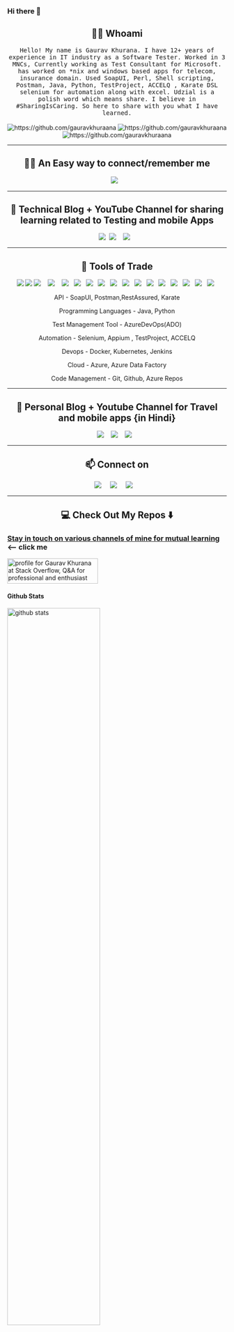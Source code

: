 ### Hi there 👋




<!--

<h1 align="center"> 👋 </h1>
<div align="center">
  <img src="https://github.com/gauravkhurana/gauravkhurana/blob/master/images/header.gif" alt="header"/>
</div>
<p align="center"> (Open for Learning)</p>  --->  

<h2 align="center"> 👨‍💻 Whoami</h2>
<p align="center">
  <samp>Hello! My name is Gaurav Khurana. I have 12+ years of experience in IT industry as a Software Tester. Worked in 3 MNCs, Currently working as Test Consultant for Microsoft. has worked on *nix and windows based apps for telecom, insurance domain. Used SoapUI, Perl, Shell scripting, Postman, Java, Python, TestProject, ACCELQ , Karate DSL selenium for automation along with excel. Udzial is a polish word which means share. I believe in #SharingIsCaring. So here to share with you what I have learned.
  </samp>
  <br> <br>
  <img src="https://img.shields.io/badge/Tester-FF9522?style=for-the-badge&logo=tester&logoColor=white" alt="https://github.com/gauravkhuraana" />
  <img src="https://img.shields.io/badge/Blogger-FF5722?style=for-the-badge&logo=blogger&logoColor=white" alt="https://github.com/gauravkhuraana" />
    <img src="https://img.shields.io/badge/Youtuber-FF9522?style=for-the-badge&logo=youtube&logoColor=white" alt="https://github.com/gauravkhuraana" />

  
</p>

<hr>
<h2 align="center"> 👨‍💻 An Easy way to connect/remember me</h2>
<p align="center" align='right'>
  <a align="center" target="_blank"href="https://linktr.ee/gauravkhurana"><img src="https://img.shields.io/badge/lets learn from each other -     linktr.ee/gauravkhurana   -brown" /></a>&nbsp;&nbsp;&nbsp;
<hr>

<h2 align="center">💬 Technical Blog + YouTube Channel for sharing learning related to Testing and mobile Apps</h2>
<p align="center" align='right'>
  <a target="_blank"href="https://udzial.com"><img src="https://img.shields.io/badge/www.udzial.com-My%20blog-red?style=for-the-badge" /></a>&nbsp;
    <a target="_blank"href="youtube.com/channel/UCo9zPQI-XBrwjjt9oPa6NGg?sub_confirmation=1"><img src="https://img.shields.io/youtube/channel/views/UCo9zPQI-XBrwjjt9oPa6NGg?style=social" /></a>&nbsp;&nbsp;&nbsp;
  <a target="_blank"href="youtube.com/channel/UCo9zPQI-XBrwjjt9oPa6NGg?sub_confirmation=1"><img src="https://img.shields.io/youtube/channel/subscribers/UCo9zPQI-XBrwjjt9oPa6NGg" /></a>&nbsp;&nbsp;&nbsp;
  <hr>
  <!-- <a target="_blank"href="https://udzial.com/API_Testing"><img src="https://img.shields.io/badge/API Testing-brown?style=for-the-badge" /></a>&nbsp;&nbsp;&nbsp; -->
  
</p>


<h2 align="center"> 🔭 Tools of Trade</h2>
<p align="center">
<img src="https://img.shields.io/badge/Selenium-43B02A?style=for-the-badge&logo=Selenium&logoColor=white"/>
<img src="https://img.shields.io/badge/Postman-FF6C37?style=for-the-badge&logo=Postman&logoColor=white"/>
  <img src="https://img.shields.io/badge/Java-ED8B00?style=for-the-badge&logo=java&logoColor=white" />&nbsp;&nbsp;&nbsp;
 <img src="https://img.shields.io/badge/Python-14354C?style=for-the-badge&logo=python&logoColor=white" />&nbsp;&nbsp;&nbsp;
  <img src="https://img.shields.io/badge/Perl-39457E?style=for-the-badge&logo=perl&logoColor=white" />&nbsp;&nbsp;
<img src="https://img.shields.io/badge/Git-F05032?style=for-the-badge&logo=git&logoColor=white"/>&nbsp;&nbsp;
<img src="https://img.shields.io/badge/Jenkins-D24939?style=for-the-badge&logo=Jenkins&logoColor=white"/>&nbsp;&nbsp;
 <img src="https://img.shields.io/badge/Microsoft_Azure-0089D6?style=for-the-badge&logo=microsoft-azure&logoColor=white" />&nbsp;&nbsp;
<img src="https://img.shields.io/badge/PowerBI-F2C811?style=for-the-badge&logo=Power%20BI&logoColor=white"/>&nbsp;&nbsp;
<img src="https://img.shields.io/badge/Docker-2CA5E0?style=for-the-badge&logo=docker&logoColor=white"/>&nbsp;&nbsp;
<img src="https://img.shields.io/badge/kubernetes-326ce5.svg?&style=for-the-badge&logo=kubernetes&logoColor=white"/>&nbsp;&nbsp;
<img src="https://img.shields.io/badge/Azure_DevOps-0078D7?style=for-the-badge&logo=azure-devops&logoColor=white"/>&nbsp;&nbsp;
<img src="https://img.shields.io/badge/Markdown-000000?style=for-the-badge&logo=markdown&logoColor=white"/>&nbsp;&nbsp;
<img src="https://img.shields.io/badge/Shell_Script-121011?style=for-the-badge&logo=gnu-bash&logoColor=white"/>&nbsp;&nbsp;
 <img src="https://img.shields.io/badge/Cloudflare-F38020?style=for-the-badge&logo=Cloudflare&logoColor=white"/>&nbsp;&nbsp;
<img src="https://img.shields.io/badge/Wordpress-21759B?style=for-the-badge&logo=wordpress&logoColor=white"/>&nbsp;&nbsp;
<img src="https://img.shields.io/badge/Blogger-FF5722?style=for-the-badge&logo=blogger&logoColor=white"/>&nbsp;&nbsp;
     
</p>
<p align="center"> API - SoapUI, Postman,RestAssured, Karate
<p align="center"> Programming Languages - Java,  Python
<p align="center">Test Management Tool - AzureDevOps(ADO)
<p align="center">Automation - Selenium, Appium , TestProject, ACCELQ
<p align="center">Devops - Docker, Kubernetes,  Jenkins
<p align="center">Cloud - Azure, Azure Data Factory
<p align="center">Code Management - Git, Github, Azure Repos   
 </p>
<hr>

<h2 align="center">💬 Personal Blog + Youtube Channel for Travel and mobile apps {in Hindi}</h2>
<p align="center" align='right'>
  <a target="_blank"href="https://gauravkhurana.in"><img src="https://img.shields.io/badge/www.gauravkhurana.in-My%20blog-red?style=for-the-badge" /></a>&nbsp;&nbsp;&nbsp;
  <a target="_blank"href="youtube.com/channel/UCo9zPQI-XBrwjjt9oPa6NGg?sub_confirmation=1"><img src="https://img.shields.io/youtube/channel/views/UCfu42a053Ha11LefSRX92hQ?style=for-the-badge&logo=youtube" /></a>&nbsp;&nbsp;&nbsp;
  <a target="_blank"href="youtube.com/channel/UCo9zPQI-XBrwjjt9oPa6NGg?sub_confirmation=1"><img src="https://img.shields.io/youtube/channel/subscribers/UCfu42a053Ha11LefSRX92hQ" /></a>&nbsp;&nbsp;&nbsp;
</p>



<hr>

<h2  align="center">📫 Connect on</h2>
<p align="center">
  <a target="_blank"href="https://www.linkedin.com/in/gauravkhuraana/"><img src="https://img.shields.io/badge/linkedin-%230077B5.svg?&style=for-the-badge&logo=linkedin&logoColor=white" /></a>&nbsp;&nbsp;&nbsp;&nbsp;
  <a target="_blank"href="https://twitter.com/gauravkhuraana"><img src="https://img.shields.io/badge/twitter-%231DA1F2.svg?&style=for-the-badge&logo=twitter&logoColor=white" /></a>&nbsp;&nbsp;&nbsp;&nbsp;
  <a href="https://linktr.ee/gauravkhurana"><img src="https://img.shields.io/badge/linktree-%23D14836.svg?&style=for-the-badge&logo=linktree&logoColor=white" /></a>&nbsp;&nbsp;&nbsp;&nbsp;
</p>

<hr>


<h2  align="center">💻 Check Out My Repos ⬇️ </h2>



### [Stay in touch on various channels of mine for mutual learning](https://linktr.ee/gauravkhurana) <-- click me

<a href="https://stackoverflow.com/users/2986279/gaurav-khurana"><img src="https://stackoverflow.com/users/flair/2986279.png" width="208" height="58" alt="profile for Gaurav Khurana at Stack Overflow, Q&amp;A for professional and enthusiast programmers" title="profile for Gaurav Khurana at Stack Overflow, Q&amp;A for professional and enthusiast programmers"></a>

#### Github Stats
<img src="https://github-readme-stats.vercel.app/api?username=gauravkhuraana&show_icons=true&theme=gotham" alt="github stats" width="65%" />


### Github Streaks
<img src="https://github-readme-streak-stats.herokuapp.com/?user=gauravkhuraana&theme=dark" width="48%" >


### Top Languages
 ![Top Langs](https://github-readme-stats.vercel.app/api/top-langs/?username=gauravkhuraana&layout=compact)


<div align="center">
 <a target="_blank"href="https://github.com/Ileriayo/"> Credits to Ileriayo's Github Page for my profile design</a>
  
</div>


<!--
**gauravkhuraana/gauravkhuraana** is a ✨ _special_ ✨ repository because its `README.md` (this file) appears on your GitHub profile.


Here are some ideas to get you started:

- 🔭 I’m currently working on ...
- 🌱 I’m currently learning ...
- 👯 I’m looking to collaborate on ...
- 🤔 I’m looking for help with ...
- 💬 Ask me about ...
- 📫 How to reach me: ...
- 😄 Pronouns: ...
- ⚡ Fun fact: ...
-->
